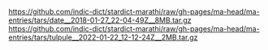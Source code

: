 https://github.com/indic-dict/stardict-marathi/raw/gh-pages/ma-head/ma-entries/tars/date__2018-01-27_22-04-49Z__8MB.tar.gz  
https://github.com/indic-dict/stardict-marathi/raw/gh-pages/ma-head/ma-entries/tars/tulpule__2022-01-22_12-12-24Z__2MB.tar.gz  
